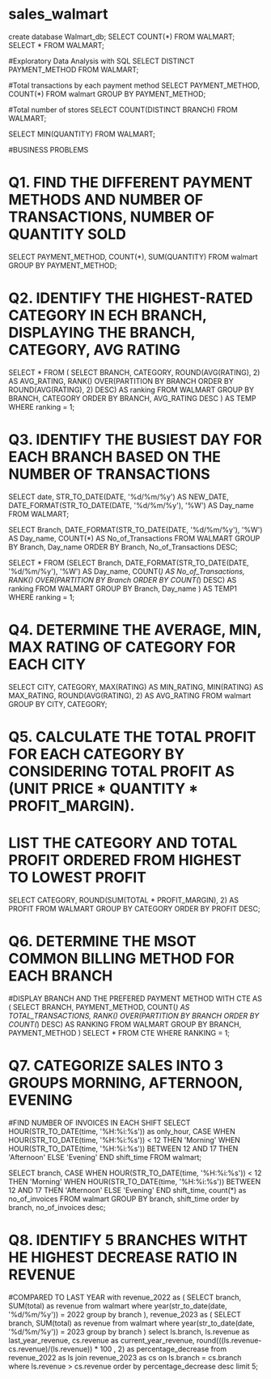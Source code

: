 # sales_walmart
create database Walmart_db;
SELECT COUNT(*) FROM WALMART;
SELECT * FROM WALMART;

#Exploratory Data Analysis with SQL
SELECT DISTINCT PAYMENT_METHOD FROM WALMART;

#Total transactions by each payment method
SELECT PAYMENT_METHOD, COUNT(*) FROM walmart
GROUP BY PAYMENT_METHOD;

#Total number of stores
SELECT COUNT(DISTINCT BRANCH) FROM WALMART;

SELECT MIN(QUANTITY) FROM WALMART;

#BUSINESS PROBLEMS
# Q1. FIND THE DIFFERENT PAYMENT METHODS AND NUMBER OF TRANSACTIONS, NUMBER OF QUANTITY SOLD
SELECT PAYMENT_METHOD, COUNT(*), SUM(QUANTITY) FROM walmart
GROUP BY PAYMENT_METHOD;

# Q2. IDENTIFY THE HIGHEST-RATED CATEGORY IN ECH BRANCH, DISPLAYING THE BRANCH, CATEGORY, AVG RATING
SELECT * FROM
( SELECT BRANCH, CATEGORY, ROUND(AVG(RATING), 2) AS AVG_RATING,
RANK() OVER(PARTITION BY BRANCH ORDER BY ROUND(AVG(RATING), 2) DESC) AS ranking
FROM WALMART
GROUP BY BRANCH, CATEGORY
ORDER BY BRANCH, AVG_RATING DESC
) AS TEMP
WHERE ranking = 1;

# Q3. IDENTIFY THE BUSIEST DAY FOR EACH BRANCH BASED ON THE NUMBER OF TRANSACTIONS
 SELECT date, STR_TO_DATE(DATE, '%d/%m/%y') AS NEW_DATE, DATE_FORMAT(STR_TO_DATE(DATE, '%d/%m/%y'), '%W') AS Day_name FROM WALMART;

SELECT 
Branch, 
DATE_FORMAT(STR_TO_DATE(DATE, '%d/%m/%y'), '%W') AS Day_name, 
COUNT(*) AS No_of_Transactions
FROM WALMART
GROUP BY Branch, Day_name
ORDER BY Branch, No_of_Transactions DESC;

SELECT * FROM
(SELECT 
Branch, 
DATE_FORMAT(STR_TO_DATE(DATE, '%d/%m/%y'), '%W') AS Day_name, 
COUNT(*) AS No_of_Transactions,
RANK() OVER(PARTITION BY Branch ORDER BY COUNT(*) DESC) AS ranking
FROM WALMART
GROUP BY Branch, Day_name
) AS TEMP1
WHERE ranking = 1;

# Q4. DETERMINE THE AVERAGE, MIN, MAX RATING OF CATEGORY FOR EACH CITY
SELECT 
CITY,
CATEGORY,
MAX(RATING) AS MIN_RATING,
MIN(RATING) AS MAX_RATING,
ROUND(AVG(RATING), 2) AS AVG_RATING
FROM walmart
GROUP BY CITY, CATEGORY;

# Q5. CALCULATE THE TOTAL PROFIT FOR EACH CATEGORY BY CONSIDERING TOTAL PROFIT AS (UNIT PRICE * QUANTITY * PROFIT_MARGIN). 
# LIST THE CATEGORY AND TOTAL PROFIT ORDERED FROM HIGHEST TO LOWEST PROFIT
SELECT 
CATEGORY,
ROUND(SUM(TOTAL * PROFIT_MARGIN), 2) AS PROFIT
FROM WALMART
GROUP BY CATEGORY
ORDER BY PROFIT DESC;

# Q6. DETERMINE THE MSOT COMMON BILLING METHOD FOR EACH BRANCH
#DISPLAY BRANCH AND THE PREFERED PAYMENT METHOD
WITH CTE AS
(
SELECT BRANCH, PAYMENT_METHOD, COUNT(*) AS TOTAL_TRANSACTIONS,
RANK() OVER(PARTITION BY BRANCH ORDER BY COUNT(*) DESC) AS RANKING
FROM WALMART
GROUP BY BRANCH, PAYMENT_METHOD
)
SELECT * FROM CTE 
WHERE RANKING = 1;

# Q7. CATEGORIZE SALES INTO 3 GROUPS MORNING, AFTERNOON, EVENING
#FIND NUMBER OF INVOICES IN EACH SHIFT
SELECT 
HOUR(STR_TO_DATE(time, '%H:%i:%s')) as only_hour,
	CASE 
		WHEN HOUR(STR_TO_DATE(time, '%H:%i:%s')) < 12 THEN 'Morning'
		WHEN HOUR(STR_TO_DATE(time, '%H:%i:%s')) BETWEEN 12 AND 17 THEN 'Afternoon'
		ELSE 'Evening'
        END shift_time
FROM walmart;

SELECT
branch, 
CASE 
		WHEN HOUR(STR_TO_DATE(time, '%H:%i:%s')) < 12 THEN 'Morning'
		WHEN HOUR(STR_TO_DATE(time, '%H:%i:%s')) BETWEEN 12 AND 17 THEN 'Afternoon'
		ELSE 'Evening'
        END shift_time,
        count(*) as no_of_invoices
FROM walmart
GROUP BY branch, shift_time
order by branch, no_of_invoices desc;

# Q8. IDENTIFY 5 BRANCHES WITHT HE HIGHEST DECREASE RATIO IN REVENUE 
#COMPARED TO LAST YEAR 
with revenue_2022 as
(
SELECT 
branch,
SUM(total) as revenue
from walmart
where year(str_to_date(date, '%d/%m/%y')) = 2022
group by branch
),
revenue_2023 as 
(
SELECT 
branch,
SUM(total) as revenue
from walmart
where year(str_to_date(date, '%d/%m/%y')) = 2023
group by branch
)
select ls.branch, ls.revenue as last_year_revenue, cs.revenue as current_year_revenue,
round(((ls.revenue-cs.revenue)/(ls.revenue)) * 100 , 2) as percentage_decrease
from revenue_2022 as ls
join revenue_2023 as cs
on ls.branch = cs.branch
where ls.revenue > cs.revenue
order by percentage_decrease desc
limit 5;
